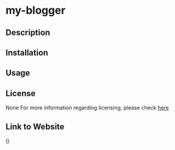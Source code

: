 # my-blogger

## Description

## Installation

## Usage

## License

None
For more information regarding licensing, 
please check [here](https://choosealicense.com/licenses/)

## Link to Website

()